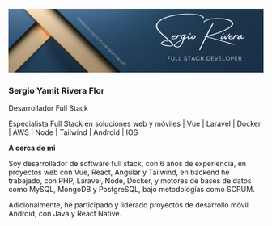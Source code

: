 ![Portada Sergio Rivera @sergioriverafl](https://github.com/sergioriverafl/sergioriverafl/blob/main/src/images/Sergio-Rivera-Blue-Gold-Elegant-Minimalist-LinkedIn-Banner.png)


### Sergio Yamit Rivera Flor

Desarrollador Full Stack 

Especialista Full Stack en soluciones web y móviles | Vue | Laravel | Docker | AWS | Node | Tailwind | Android | IOS

**A cerca de mi**


Soy desarrollador de software full stack, con 6 años de experiencia, en proyectos web con Vue, React, Angular y Tailwind, en backend he trabajado, con PHP, Laravel, Node, Docker, y motores de bases de datos como MySQL, MongoDB y PostgreSQL, bajo metodologías como SCRUM.

Adicionalmente, he participado y liderado proyectos de desarrollo móvil Android, con Java y React Native.
